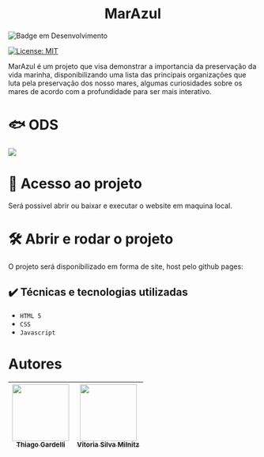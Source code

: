 <h1 align="center"> MarAzul </h1>

![Badge em Desenvolvimento](http://img.shields.io/static/v1?label=STATUS&message=EM%20DESENVOLVIMENTO&color=GREEN&style=for-the-badge)

[![License: MIT](https://img.shields.io/badge/License-MIT-yellow.svg)](https://opensource.org/licenses/MIT)

MarAzul é um projeto que visa demonstrar a importancia da preservação da vida marinha, disponibilizando uma lista das principais organizações que luta pela preservação dos nosso mares, algumas curiosidades sobre os mares de acordo com a profundidade para ser mais interativo.

# 🐟 ODS

<img src="https://brasil.un.org/profiles/undg_country/themes/custom/undg/images/SDGs/pt-br/SDG-14.svg"/>

# 📁 Acesso ao projeto

Será possivel abrir ou baixar e executar o website em maquina local.

# 🛠️ Abrir e rodar o projeto

O projeto será disponibilizado em forma de site, host pelo github pages: <link>

## ✔️ Técnicas e tecnologias utilizadas

- ``HTML 5``
- ``CSS``
- ``Javascript``

# Autores

| [<img loading="lazy" src="lugardaimgdeperfilhttps" width=115><br><sub>Thiago Gardelli</sub>](https://github.com/Tgardelli) |  [<img loading="lazy" src="lugardaimgdeperfilhttps" width=115><br><sub>Vitoria Silva Milnitz</sub>](https://github.com/lugardolinkgithub) |
| :---: | :---: |
